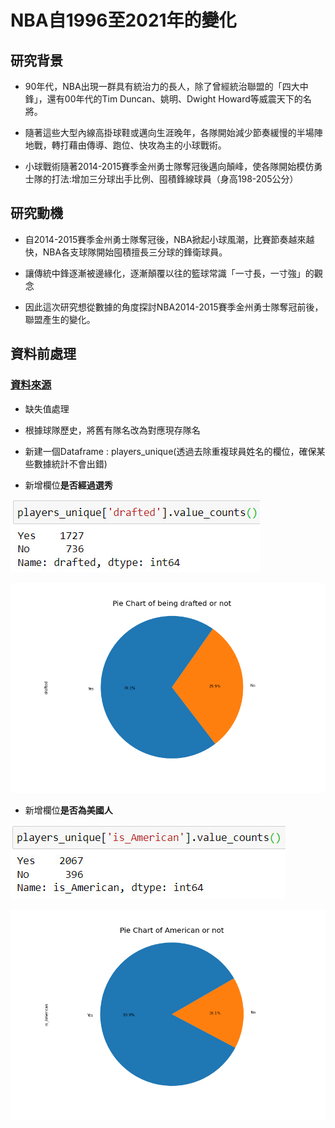 # NBA自1996至2021年的變化

## 研究背景

* 90年代，NBA出現一群具有統治力的長人，除了曾經統治聯盟的「四大中鋒」，還有00年代的Tim Duncan、姚明、Dwight Howard等威震天下的名將。

* 隨著這些大型內線高掛球鞋或邁向生涯晚年，各隊開始減少節奏緩慢的半場陣地戰，轉打藉由傳導、跑位、快攻為主的小球戰術。

* 小球戰術隨著2014-2015賽季金州勇士隊奪冠後邁向顛峰，使各隊開始模仿勇士隊的打法:增加三分球出手比例、囤積鋒線球員（身高198-205公分）

## 研究動機

* 自2014-2015賽季金州勇士隊奪冠後，NBA掀起小球風潮，比賽節奏越來越快，NBA各支球隊開始囤積擅長三分球的鋒衛球員。

* 讓傳統中鋒逐漸被邊緣化，逐漸顛覆以往的籃球常識「一寸長，一寸強」的觀念

* 因此這次研究想從數據的角度探討NBA2014-2015賽季金州勇士隊奪冠前後，聯盟產生的變化。

## 資料前處理

### [資料來源](https://www.kaggle.com/datasets/justinas/nba-players-data)

* 缺失值處理

* 根據球隊歷史，將舊有隊名改為對應現存隊名

* 新建一個Dataframe : players_unique(透過去除重複球員姓名的欄位，確保某些數據統計不會出錯)

* 新增欄位**是否經過選秀**

![img](https://github.com/jason-28/Learning-Note/blob/main/img/%E6%98%AF%E5%90%A6%E7%B6%93%E9%81%8E%E9%81%B8%E7%A7%80.jpg)

![img](https://github.com/jason-28/Learning-Note/blob/main/img/%E7%90%83%E5%93%A1%E6%98%AF%E5%90%A6%E9%80%8F%E9%81%8E%E9%81%B8%E7%A7%80%E5%8A%A0%E5%85%A5%E8%81%AF%E7%9B%9F.png)

* 新增欄位**是否為美國人**

![img](https://github.com/jason-28/Learning-Note/blob/main/img/%E6%98%AF%E5%90%A6%E7%82%BA%E7%BE%8E%E5%9C%8B%E6%9C%AC%E5%9C%9F%E7%90%83%E5%93%A1.jpg)

![img](https://github.com/jason-28/Learning-Note/blob/main/img/%E7%90%83%E5%93%A1%E7%82%BA%E7%BE%8E%E5%9C%8B%E4%BA%BA%E7%9A%84%E6%AF%94%E4%BE%8B.png)


